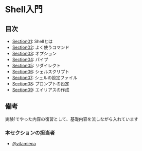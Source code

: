 # Shell入門

## 目次

- [Section01](./section01.md): Shellとは
- [Section02](./section02.md): よく使うコマンド
- [Section03](./section03.md): オプション
- [Section04](./section04.md): パイプ
- [Section05](./section05.md): リダイレクト
- [Section06](./section06.md): シェルスクリプト
- [Section07](./section07.md): シェルの設定ファイル
- [Section08](./section08.md): プロンプトの設定
- [Section09](./section09.md): エイリアスの作成

## 備考

実験1でやった内容の復習として、基礎内容を流しながら入れています

### 本セクションの担当者

- [@vitamiena](http://github.com/vitamiena)
